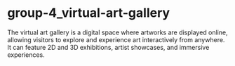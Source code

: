 # group-4_virtual-art-gallery
The virtual art gallery is a digital space where artworks are displayed online, allowing visitors to explore and experience art interactively from anywhere. It can feature 2D and 3D exhibitions, artist showcases, and immersive experiences.
